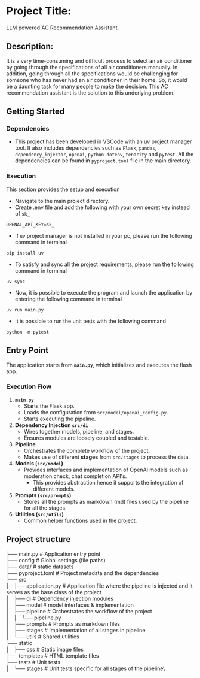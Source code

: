 # Project Title: 
LLM powered AC Recommendation Assistant.
## Description:
It is a very time-consuming and difficult process to select an air conditioner by going through the specifications of all air conditioners manually. In addition, going through all the specifications would be challenging for someone who has never had an air conditioner in their home. So, it would be a daunting task for many people to make the decision. This AC recommendation assistant is the solution to this underlying problem.

## Getting Started
### Dependencies
* This project has been developed in VSCode with an uv project manager tool. It also includes dependencies such as `Flask`, `pandas`, `dependency_injector`, `openai`, `python-dotenv`, `tenacity` and `pytest`. All the dependencies can be found in `pyproject.toml` file in the main directory.

### Execution
This section provides the setup and execution
* Navigate to the main project directory.
* Create .env file and add the following with your own secret key instead of `sk_`
```
OPENAI_API_KEY=sk_
```
* If `uv` project manager is not installed in your pc, please run the following command in terminal
```
pip install uv
```
* To satisfy and sync all the project requirements, please run the following command in terminal
```
uv sync
```
* Now, it is possible to execute the program and launch the application by entering the following command in terminal
```
uv run main.py
```
* It is possible to run the unit tests with the following command
```
python -m pytest
```
## Entry Point
The application starts from **`main.py`**, which initializes and executes the flash app.
### Execution Flow

1. **`main.py`**
    - Starts the Flask app.
    - Loads the configuration from `src/model/openai_config.py`.
    - Starts executing the pipeline.
2. **Dependency Injection `src/di`**
    - Wires together models, pipeline, and stages.
    - Ensures modules are loosely coupled and testable.
3. **Pipeline**
    - Orchestrates the complete workflow of the project.
    - Makes use of different **stages** from `src/stages` to process the data.
4. **Models (`src/model`)**
    - Provides interfaces and implementation of OpenAI models such as moderation check, chat completion API's.
        - This provides abstraction hence it supports the integration of different models.
5. **Prompts (`src/prompts`)**
    - Stores all the prompts as markdown (md) files used by the pipeline for all the stages.
6. **Utilities (`src/utils`)**
    - Common helper functions used in the project.

## Project structure

├── main.py # Application entry point\
├── config # Global settings (file paths)\
├── data/ # static datasets\
├── pyproject.toml # Project metadata and the dependencies\
├── src\
│   ├── application.py # Application file where the pipeline is injected and it serves as the base class of the project\
│   ├── di # Dependency injection modules\
│   ├── model # model interfaces & implementation\
│   ├── pipeline # Orchestrates the workflow of the project\
│   │   └── pipeline.py\
│   ├── prompts # Prompts as markdown files\
│   ├── stages # Implementation of all stages in pipeline\
│   └── utils # Shared utilities\
├── static\
│   ├── css # Static image files\
├── templates # HTML template files\
├── tests # Unit tests\
│   └── stages # Unit tests specific for all stages of the pipeline\